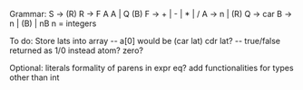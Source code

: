 Grammar:
S -> (R)
R -> F A A | Q (B)
F -> + | - | * | /
A -> n | (R)
Q -> car
B -> n | (B) | nB
n = integers

To do:
Store lats into array -- a[0] would be (car lat)
cdr
lat? -- true/false returned as 1/0 instead
atom?
zero?

Optional:
literals
formality of parens in expr
eq?
add functionalities for types other than int

